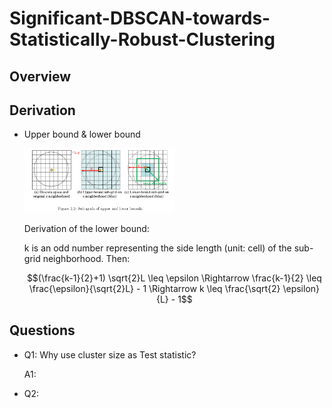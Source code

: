 # Significant-DBSCAN-towards-Statistically-Robust-Clustering
## Overview
## Derivation
+ Upper bound & lower bound

    <img src="up&lwbound.png" width="50%">

    Derivation of the lower bound: 
    
    k is an odd number representing the side length
(unit: cell) of the sub-grid neighborhood. Then:

    $$(\frac{k-1}{2}+1) \sqrt{2}L \leq \epsilon \Rightarrow \frac{k-1}{2} \leq \frac{\epsilon}{\sqrt{2}L} - 1 \Rightarrow k \leq \frac{\sqrt{2} \epsilon}{L} - 1$$
## Questions
+ Q1: Why use cluster size  as Test statistic?
  
  A1:
+ Q2: